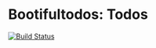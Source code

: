 # Bootifultodos: Todos

[![Build Status](https://travis-ci.org/springbootbuch/bootifultodos_todos.svg?branch=master)](https://travis-ci.org/springbootbuch/bootifultodos_todos)